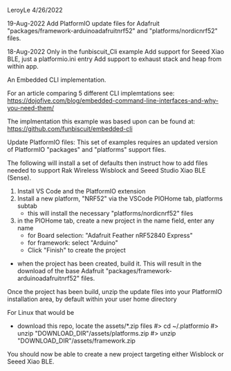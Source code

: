 
LeroyLe   4/26/2022

19-Aug-2022
  Add PlatformIO update files for Adafruit "packages/framework-arduinoadafruitnrf52" and "platforms/nordicnrf52" files.

18-Aug-2022
  Only in the funbiscuit_Cli example
     Add support for Seeed Xiao BLE, just a platformio.ini entry
     Add support to exhaust stack and heap from within app.

An Embedded CLI implementation. 

For an article comparing 5 different CLI implemtations see:
https://dojofive.com/blog/embedded-command-line-interfaces-and-why-you-need-them/

The implmentation this example was based upon can be found at: 
	https://github.com/funbiscuit/embedded-cli




Update PlatformIO files:
This set of examples requires an updated version of PlatformIO "packages" and "platforms" support files.

The following will install a set of defaults then instruct how to add files
needed to support Rak Wireless Wisblock and Seeed Studio Xiao BLE (Sense).

1. Install VS Code and the PlatformIO extension
2. Install a new platform, "NRF52" via the VSCode PIOHome tab, platforms subtab 
   - this will install the necessary "platforms/nordicnrf52" files
3. in the PIOHome tab, create a new project
   in the name field, enter any name
   - for Board selection: "Adafruit Feather nRF52840 Express"
   - for framework: select "Arduino"
   - Click "Finish" to create the project
- when the project has been created, build it. This will result in the download
of the base Adafruit "packages/framework-arduinoadafruitnrf52" files.

Once the project has been build, unzip the update files into your PlatformIO
installation area, by default within your user home directory

For Linux that would be
- download this repo, locate the assets/*.zip files
#> cd ~/.platformio
#> unzip "DOWNLOAD_DIR"/assets/platforms.zip
#> unzip "DOWNLOAD_DIR"/assets/framework.zip

You should now be able to create a new project targeting either Wisblock or Seeed Xiao BLE.

